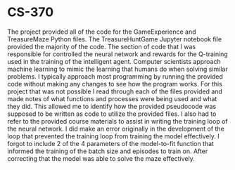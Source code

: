 # CS-370
The project provided all of the code for the GameExperience and TreasureMaze Python files. The TreasureHuntGame Jupyter notebook file provided the majority of the code. 
The section of code that I was responsible for controlled the neural network and rewards for the Q-training used in the training of the intelligent agent. Computer 
scientists approach machine learning to mimic the learning that humans do when solving similar problems. I typically approach most programming by running the provided 
code without making any changes to see how the program works. For this project that was not possible I read through each of the files provided and made notes of what 
functions and processes were being used and what they did. This allowed me to identify how the provided pseudocode was supposed to be written as code to utilize the
provided files. I also had to refer to the provided course materials to assist in writing the training loop of the neural network. I did make an error originally in the
development of the loop that prevented the training loop from training the model effectively. I forgot to include 2 of the 4 parameters of the model-to-fit function that 
informed the training of the batch size and episodes to train on. After correcting that the model was able to solve the maze effectively. 
